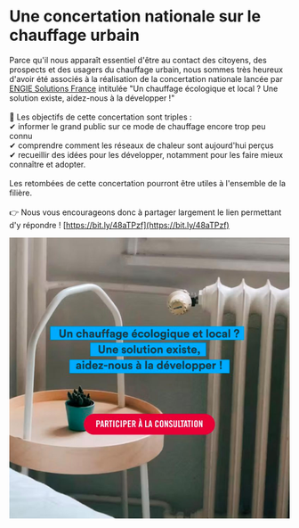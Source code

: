 # Une concertation nationale sur le chauffage urbain

Parce qu'il nous apparaît essentiel d'être au contact des citoyens, des prospects et des usagers du chauffage urbain, nous sommes très heureux d'avoir été associés à la réalisation de la concertation nationale lancée par [ENGIE Solutions France](https://www.engie-solutions.com/fr) intitulée "Un chauffage écologique et local ? Une solution existe, aidez-nous à la développer !"\
\
🎯 Les objectifs de cette concertation sont triples :\
✔ informer le grand public sur ce mode de chauffage encore trop peu connu\
✔ comprendre comment les réseaux de chaleur sont aujourd'hui perçus\
✔ recueillir des idées pour les développer, notamment pour les faire mieux connaître et adopter.\
\
Les retombées de cette concertation pourront être utiles à l'ensemble de la filière.\
\
👉 Nous vous encourageons donc à partager largement le lien permettant d'y répondre ! [https://bit.ly/48aTPzf](https://bit.ly/48aTPzf)

![](.gitbook/assets/consultation.jpg)
